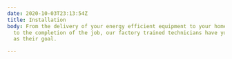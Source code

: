 ```yaml
---
date: 2020-10-03T23:13:54Z
title: Installation
body: From the delivery of your energy efficient equipment to your home or office
  to the completion of the job, our factory trained technicians have your satisfaction
  as their goal.

---
```

